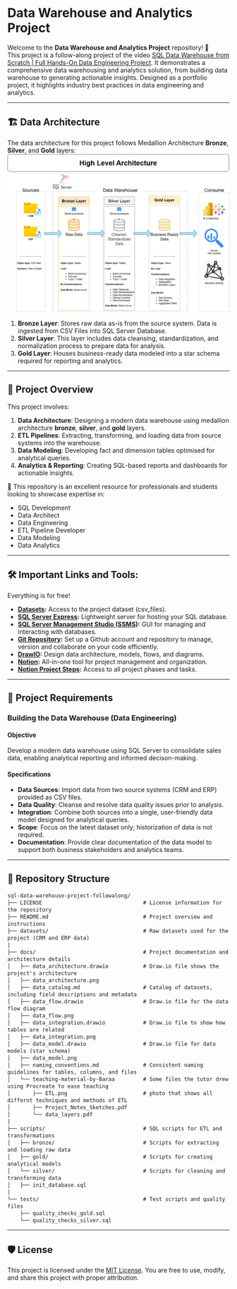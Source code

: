 
# Data Warehouse and Analytics Project

Welcome to the **Data Warehouse and Analytics Project** repository! 🚀      
This project is a follow-along project of the video [SQL Data Warehouse from Scratch | Full Hands-On Data Engineering Project](https://www.youtube.com/watch?v=9GVqKuTVANE).
It demonstrates a comprehensive data warehousing and analytics solution, from building data warehouse to generating actionable insights. Designed as a portfolio project, it highlights industry best practices in data engineering and analytics.

---
## 🏗️ Data Architecture
The data architecture for this project follows Medallion Architecture **Bronze**, **Silver**, and **Gold** layers:
![Data Architecture](docs/data_architecture.png)

1. **Bronze Layer**: Stores raw data as-is from the source system. Data is ingested from CSV Files into SQL Server Database.
2. **Silver Layer**: This layer includes data cleansing, standardization, and normalization process to prepare data for analysis.
3. **Gold Layer**: Houses business-ready data modeled into a star schema required for reporting and analytics.

---
## 📖 Project Overview

This project involves:

1. **Data Architecture**: Designing a modern data warehouse using medallion architecture **bronze**, **silver**, and **gold** layers.
2. **ETL Pipelines**: Extracting, transforming, and loading data from source systems into the warehouse.
3. **Data Modeling**: Developing fact and dimension tables optimised for analytical queries.
4. **Analytics & Reporting**: Creating SQL-based reports and dashboards for actionable insights.

🎯 This repository is an excellent resource for professionals and students looking to showcase expertise in:
- SQL Development
- Data Architect
- Data Engineering
- ETL Pipeline Developer
- Data Modeling
- Data Analytics

---

## 🛠️ Important Links and Tools:

Everything is for free!
- **[Datasets](datasets/):** Access to the project dataset (csv_files).
- **[SQL Server Express](https://www.microsoft.com/en-us/sql-server/sql-server-downloads):** Lightweight server for hosting your SQL database.
- **[SQL Server Management Studio (SSMS)](https://learn.microsoft.com/en-us/ssms/install/install?view=sql-server-ver16):** GUI for managing and interacting with databases.
- **[Git Repository](https://github.com/):** Set up a Github account and repository to manage, version and collaborate on your code efficiently.
- **[DrawIO](https://www.drawio.com/):** Design data architecture, models, flows, and diagrams.
- **[Notion](https://www.notion.com/):** All-in-one tool for project management and organization.
- **[Notion Project Steps](https://prickle-philosophy-032.notion.site/Data-Warehouse-Project-73a1c0841e4b4c0683889089b003c2f8?source=copy_link):** Access to all project phases and tasks.

---

## 🚀 Project Requirements

### Building the Data Warehouse (Data Engineering)

#### Objective
Develop a modern data warehouse using SQL Server to consolidate sales data, enabling analytical reporting and informed decison-making.

#### Specifications
- **Data Sources**: Import data from two source systems (CRM and ERP) provided as CSV files.
- **Data Quality**: Cleanse and resolve data quality issues prior to analysis.
- **Integration**: Combine both sources into a single, user-friendly data model designed for analytical queries.
- **Scope**: Focus on the latest dataset only; historization of data is not required.
- **Documentation**: Provide clear documentation of the data model to support both business stakeholders and analytics teams.

---

## 📂 Repository Structure
```
sql-data-warehouse-project-followalong/
├── LICENSE                                # License information for the repository
├── README.md                              # Project overview and instructions
├── datasets/                              # Raw datasets used for the project (CRM and ERP data)
|
├── docs/                                  # Project documentation and architecture details
│   ├── data_architecture.drawio           # Draw.io file shows the project's architecture
│   ├── data_architecture.png
│   ├── data_catalog.md                    # Catalog of datasets, including field descriptions and metadata
│   ├── data_flow.drawio                   # Draw.io file for the data flow diagram
│   ├── data_flow.png
│   ├── data_integration.drawio            # Draw.io file to show how tables are related
│   ├── data_integration.png
│   ├── data_model.drawio                  # Draw.io file for data models (star schema)
│   ├── data_model.png
│   ├── naming_conventions.md              # Consistent naming guidelines for tables, columns, and files
│   └── teaching-material-by-Baraa         # Some files the tutor drew using Procreate to ease teaching
│       ├── ETL.png                        # photo that shows all differnt techniques and methods of ETL
│       ├── Project_Notes_Sketches.pdf
│       └── data_layers.pdf
|
├── scripts/                               # SQL scripts for ETL and transformations
│   ├── bronze/                            # Scripts for extracting and loading raw data
│   ├── gold/                              # Scripts for creating analytical models
│   └── silver/                            # Scripts for cleaning and transforming data
│   ├── init_database.sql
|
└── tests/                                 # Test scripts and quality files
    ├── quality_checks_gold.sql
    └── quality_checks_silver.sql
```
---

## 🛡️ License

This project is licensed under the [MIT License](LICENSE). You are free to use, modify, and share this project with proper attribution.
